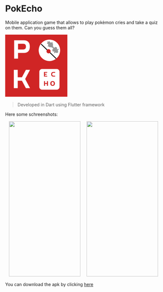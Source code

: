 # PokEcho
Mobile application game that allows to play pokèmon cries and take a quiz on them. Can you guess them all?

<img src="assets/img/pokecho_logo.png" width=200>

> Developed in Dart using Flutter framework

Here some schreenshots:
<div align ="center">
  <img src="https://github.com/VanniMaceria/PokEcho/assets/114587415/d88db6ff-417f-4f04-aaee-12c34e6c97e4" width="230" height="500"> &nbsp; &nbsp;
  <img src="https://github.com/VanniMaceria/PokEcho/assets/114587415/bc8af912-8126-4439-a89e-1f6c04ff6936" width="230" height="500">
</div>

You can download the apk by clicking [here](link) 
